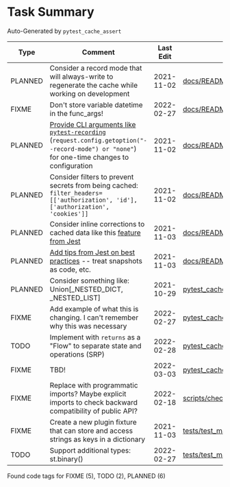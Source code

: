 # Task Summary

Auto-Generated by `pytest_cache_assert`

| Type    | Comment                                                                                                                                                                                                                                                                         | Last Edit   | Source File                                                                                                                                                                                            |
|---------|---------------------------------------------------------------------------------------------------------------------------------------------------------------------------------------------------------------------------------------------------------------------------------|-------------|--------------------------------------------------------------------------------------------------------------------------------------------------------------------------------------------------------|
| PLANNED | Consider a record mode that will always-write to regenerate the cache while working on development                                                                                                                                                                              | 2021-11-02  | [docs/README.md:222](https://github.com/KyleKing/pytest_cache_assert/blame/64fefaeae24ddf2a1817bb41990d01605cf9dc61/docs/README.md#L186)                                                               |
| FIXME   | Don't store variable datetime in the func_args!                                                                                                                                                                                                                                 | 2022-02-27  | [docs/README.md:225](https://github.com/KyleKing/pytest_cache_assert/blame/4e1147d1977b2f0add1b52c711b83edc220e5693/docs/README.md#L225)                                                               |
| PLANNED | [Provide CLI arguments like `pytest-recording`](https://github.com/kiwicom/pytest-recording/blob/484bb887dd43fcaf44149160d57b58a7215e2c8a/src/pytest_recording/plugin.py#L37-L70) (`request.config.getoption("--record-mode") or "none"`) for one-time changes to configuration | 2021-11-02  | [docs/README.md:226](https://github.com/KyleKing/pytest_cache_assert/blame/59b53b867385ee55fb5d6c280931e1200f242f8c/docs/README.md#L191)                                                               |
| PLANNED | Consider filters to prevent secrets from being cached: `filter_headers=[['authorization', 'id'], ['authorization', 'cookies']]`                                                                                                                                                 | 2021-11-02  | [docs/README.md:227](https://github.com/KyleKing/pytest_cache_assert/blame/59b53b867385ee55fb5d6c280931e1200f242f8c/docs/README.md#L192)                                                               |
| PLANNED | Consider inline corrections to cached data like this [feature from Jest](https://jestjs.io/docs/snapshot-testing#inline-snapshots)                                                                                                                                              | 2021-11-03  | [docs/README.md:231](https://github.com/KyleKing/pytest_cache_assert/blame/0b3976e638b5f059cb1d4a8aecd008cee14ae70f/docs/README.md#L228)                                                               |
| PLANNED | [Add tips from Jest on best practices](https://jestjs.io/docs/snapshot-testing#best-practices) -- treat snapshots as code, etc.                                                                                                                                                 | 2021-11-03  | [docs/README.md:234](https://github.com/KyleKing/pytest_cache_assert/blame/0b3976e638b5f059cb1d4a8aecd008cee14ae70f/docs/README.md#L231)                                                               |
| PLANNED | Consider something like: Union[_NESTED_DICT, _NESTED_LIST]                                                                                                                                                                                                                      | 2021-10-29  | [pytest_cache_assert/_check_assert/constants.py:50](https://github.com/KyleKing/pytest_cache_assert/blame/b01f775653f63d2835b2a7f5ca03e224299493fd/pytest_cache_assert/_check_assert/constants.py#L14) |
| FIXME   | Add example of what this is changing. I can't remember why this was necessary                                                                                                                                                                                                   | 2022-02-27  | [pytest_cache_assert/_check_assert/differ.py:94](https://github.com/KyleKing/pytest_cache_assert/blame/3580b89e1b4c59945ef6bec98095bf5d7b39f47e/pytest_cache_assert/_check_assert/differ.py#L115)      |
| TODO    | Implement with `returns` as a "Flow" to separate state and operations (SRP)                                                                                                                                                                                                     | 2022-02-28  | [pytest_cache_assert/_check_assert/differ.py:176](https://github.com/KyleKing/pytest_cache_assert/blame/cdc3849827730224b76b00ec8dc87dc59263e49f/pytest_cache_assert/_check_assert/differ.py#L199)     |
| FIXME   | TBD!                                                                                                                                                                                                                                                                            | 2022-03-03  | [pytest_cache_assert/plugin.py:34](https://github.com/KyleKing/pytest_cache_assert/blame/bdb9422634368f2093e84c15bb4d5a9d8ab866ba/pytest_cache_assert/plugin.py#L34)                                   |
| FIXME   | Replace with programmatic imports? Maybe explicit imports to check backward compatibility of public API?                                                                                                                                                                        | 2022-02-18  | [scripts/check_imports.py:7](https://github.com/KyleKing/pytest_cache_assert/blame/de5c14ec02a9b3db952957a391ad4fbf317567ae/scripts/check_imports.py#L7)                                               |
| FIXME   | Create a new plugin fixture that can store and access strings as keys in a dictionary                                                                                                                                                                                           | 2021-11-03  | [tests/test_main.py:23](https://github.com/KyleKing/pytest_cache_assert/blame/3320d9ed84f23f3ea8b0723fc38f0b71344472ed/tests/test_main.py#L18)                                                         |
| TODO    | Support additional types: st.binary()                                                                                                                                                                                                                                           | 2022-02-27  | [tests/test_main.py:175](https://github.com/KyleKing/pytest_cache_assert/blame/44f1b774f69fc6a94ddb4279274023f2102994cc/tests/test_main.py#L175)                                                       |

Found code tags for FIXME (5), TODO (2), PLANNED (6)

<!-- calcipy:skip_tags -->

